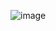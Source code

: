 ![image](https://user-images.githubusercontent.com/62680960/192931218-f7851262-ecde-43d8-bae1-4e31a824fa71.png)
